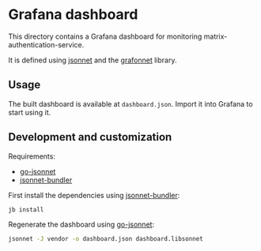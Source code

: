 # Grafana dashboard

This directory contains a Grafana dashboard for monitoring matrix-authentication-service.

It is defined using [jsonnet] and the [grafonnet] library.

## Usage

The built dashboard is available at `dashboard.json`.
Import it into Grafana to start using it.

## Development and customization

Requirements:

- [go-jsonnet]
- [jsonnet-bundler]

First install the dependencies using [jsonnet-bundler]:

```sh
jb install
```

Regenerate the dashboard using [go-jsonnet]:

```sh
jsonnet -J vendor -o dashboard.json dashboard.libsonnet
```

[jsonnet]: https://jsonnet.org/
[go-jsonnet]: https://github.com/google/go-jsonnet
[grafonnet]: https://github.com/grafana/grafonnet
[jsonnet-bundler]: https://github.com/jsonnet-bundler/jsonnet-bundler
